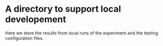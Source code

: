 # A directory to support local developement

Here we store the results from local runs of the experiment and the testing configuration files.
